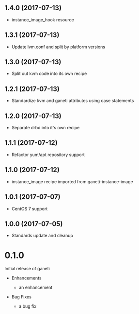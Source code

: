 1.4.0 (2017-07-13)
------------------
- instance_image_hook resource

1.3.1 (2017-07-13)
------------------
- Update lvm.conf and split by platform versions

1.3.0 (2017-07-13)
------------------
- Split out kvm code into its own recipe

1.2.1 (2017-07-13)
------------------
- Standardize kvm and ganeti attributes using case statements

1.2.0 (2017-07-13)
------------------
- Separate drbd into it's own recipe

1.1.1 (2017-07-12)
------------------
- Refactor yum/apt repository support

1.1.0 (2017-07-12)
------------------
- instance_image recipe imported from ganeti-instance-image

1.0.1 (2017-07-07)
------------------
- CentOS 7 support

1.0.0 (2017-07-05)
------------------
- Standards update and cleanup

# 0.1.0

Initial release of ganeti

* Enhancements
  * an enhancement

* Bug Fixes
  * a bug fix
